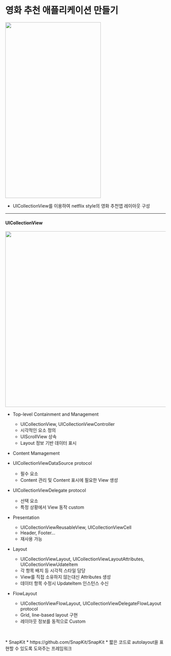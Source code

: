 영화 추천 애플리케이션 만들기
===========
<img src="https://user-images.githubusercontent.com/55949986/204124769-d0028d94-31f4-4d80-a3c5-dfb63a0dc455.gif" width="300" height="550"/>

* UICollectionView를 이용하여 netflix style의 영화 추천앱 레이아웃 구성
---------------------------------------

#### UICollectionView
<img src="https://user-images.githubusercontent.com/55949986/204504644-c3804287-b88c-4fed-93c7-af99fc257e89.png" width="600" height="550"/>

* Top-level Containment and Management
  * UICollectionView, UICollectionViewController
  * 시각적인 요소 정의
  * UIScrollView 상속
  * Layout 정보 기반 데이터 표시

 * Content Mamagement
  * UICollectionViewDataSource protocol
    * 필수 요소
    * Content 관리 및 Content 표시에 필요한 View 생성
  * UICollectionViewDelegate protocol
    * 선택 요소
    * 특정 상황에서 View 동작 custom

* Presentation
  * UICollectionViewReusableView, UICollectionViewCell
  * Header, Footer...
  * 재사용 가능

* Layout
  * UICollectionViewLayout, UICollectionViewLayoutAttributes, UICollectionViewUdateItem
  * 각 항목 배치 등 시각적 스타일 담당
  * View를 직접 소유하지 않는대신 Attributes 생성
  * 데이터 항목 수정시 UpdateItem 인스턴스 수신

* FlowLayout
  * UICollectionViewFlowLayout, UICollectionViewDelegateFlowLayout protocol
  * Grid, line-based layout 구현
  * 레이아웃 정보를 동적으로 Custom
  
<br>
<p>
<p>
* SnapKit
   * https://github.com/SnapKit/SnapKit
  * 짧은 코드로 autolayout을 표현할 수 있도록 도와주는 프레임워크
